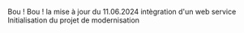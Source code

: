 Bou !
Bou ! la mise à jour du 11.06.2024 intègration d'un web service
Initialisation du projet de modernisation